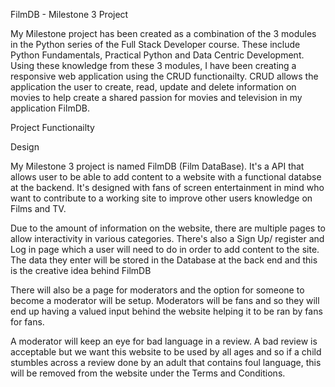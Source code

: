 FilmDB - Milestone 3 Project

My Milestone project has been created as a combination of the 3 modules in the Python series of the Full Stack Developer course. These include
Python Fundamentals, Practical Python and Data Centric Development. Using these knowledge from these 3 modules, I have been creating a responsive
web application using the CRUD functionailty. CRUD allows the application the user to create, read, update and delete information on movies to 
help create a shared passion for movies and television in my application FilmDB.

Project Functionailty


Design 







My Milestone 3 project is named FilmDB (Film DataBase). It's a API that allows user to be able to add content to a website with a functional databse at the backend. It's designed with fans of screen entertainment in mind who want to contribute to a working site to improve other users knowledge on Films and TV.

Due to the amount of information on the website, there are multiple pages to allow interactivity in various categories. There's also a Sign Up/ register and Log in page which a user will need to do in order to add content to the site. The data they enter will be stored in the Database at the back end and this is the creative idea behind FilmDB

There will also be a page for moderators and the option for someone to become a moderator will be setup. Moderators will be fans and so they will end up having a valued input behind the website helping it to be ran by fans for fans.

A moderator will keep an eye for bad language in a review. A bad review is acceptable but we want this website to be used by all ages and so if a child stumbles across a review done by an adult that contains foul language, this will be removed from the website under the Terms and Conditions.